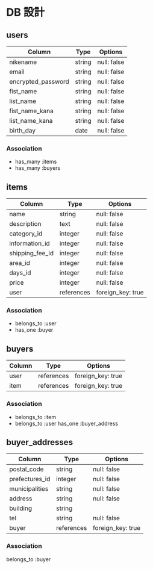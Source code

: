 # DB 設計

## users

| Column             | Type                | Options                 |
|--------------------|---------------------|-------------------------|
| nikename           | string              | null: false             |
| email              | string              | null: false             |
| encrypted_password | string              | null: false             |
| fist_name          | string              | null: false             |
| list_name          | string              | null: false             |
| fist_name_kana     | string              | null: false             |
| list_name_kana     | string              | null: false             |
| birth_day          | date                | null: false             |

### Association

* has_many :items
* has_many :buyers

## items

| Column                              | Type       | Options           |
|-------------------------------------|------------|-------------------|
| name                                | string     | null: false       |
| description                         | text       | null: false       |
| category_id                         | integer    | null: false       |
| information_id                      | integer    | null: false       |
| shipping_fee_id                     | integer    | null: false       |
| area_id                             | integer    | null: false       |
| days_id                             | integer    | null: false       |
| price                               | integer    | null: false       |
| user                                | references | foreign_key: true |


### Association

- belongs_to :user
- has_one    :buyer

## buyers

| Column      | Type       | Options           |
|-------------|------------|-------------------|
| user        | references | foreign_key: true |
| item        | references | foreign_key: true |

### Association

- belongs_to :item
- belongs_to :user
  has_one    :buyer_address

## buyer_addresses

| Column             | Type                | Options                 |
|--------------------|---------------------|-------------------------|
| postal_code        | string              | null: false             |
| prefectures_id     | integer             | null: false             |
| municipalities     | string              | null: false             |
| address            | string              | null: false             |
| building           | string              |                         |
| tel                | string              | null: false             |
| buyer              | references          | foreign_key: true       |

### Association

belongs_to :buyer